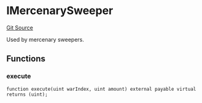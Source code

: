 # IMercenarySweeper
[Git Source](https://github.com/FloorDAO/floor-v2/blob/445b96358cc205e432e359914c1681c0f44048b0/src/interfaces/actions/Sweeper.sol)

Used by mercenary sweepers.


## Functions
### execute


```solidity
function execute(uint warIndex, uint amount) external payable virtual returns (uint);
```

